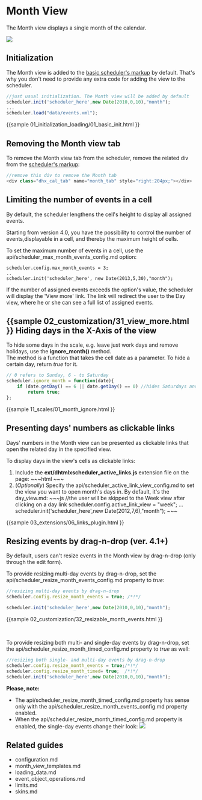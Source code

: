 Month View
===============================
The Month view displays a single month of the calendar.

<img src="month_view.png"/>



Initialization
--------------------
The Month view is added to the  [basic scheduler's markup](how_to_start.md#step2relateddivelements) by default. That's why you don't need to provide any extra code for adding the view to the scheduler. 

~~~js
//just usual initialization. The Month view will be added by default
scheduler.init('scheduler_here',new Date(2010,0,10),"month");
...
scheduler.load("data/events.xml");
~~~

{{sample
	01_initialization_loading/01_basic_init.html
}}


Removing the Month view tab
-----------------------------------------
To remove the Month view tab from the scheduler, remove the related div from the [scheduler's markup](how_to_start.md#step2relateddivelements):

~~~js
//remove this div to remove the Month tab
<div class="dhx_cal_tab" name="month_tab" style="right:204px;"></div>
~~~


Limiting the number of events in a cell 
---------------------------------------------------------
By default, the scheduler lengthens the cell's height to display all assigned events. 

Starting from version 4.0, you have the possibility to control the number of events,displayable in a cell, and thereby the maximum height of cells.

To set the maximum number of events in a cell, use the  api/scheduler_max_month_events_config.md option:

~~~
scheduler.config.max_month_events = 3;
..
scheduler.init('scheduler_here', new Date(2013,5,30),"month");
~~~

If the number of assigned events exceeds the option's value, the scheduler will display the 'View more' link. 
The link will redirect the user to the Day view, where he or she can see a full list of assigned events.

{{sample
	02_customization/31_view_more.html
}}
Hiding days in the X-Axis of the view
------------------------------------------------
To hide some days in the scale, e.g. leave just work days and remove holidays, use the **ignore_month()** method. <br>
The method is a function that takes the cell date as a parameter. To hide a certain day, return *true* for it.

~~~js
// 0 refers to Sunday, 6 - to Saturday
scheduler.ignore_month = function(date){
	if (date.getDay() == 6 || date.getDay() == 0) //hides Saturdays and Sundays
		return true;
};
~~~

{{sample
	11_scales/01_month_ignore.html
}}


Presenting  days' numbers as clickable links
--------------------------------------------------------
Days' numbers in the Month view can be presented as clickable links that open the related day in the specified view.

To display days in the view's cells as clickable links:

<ol>
	<li>
Include the <b>ext/dhtmlxscheduler_active_links.js</b> extension file on the page:
~~~html
  <script src="../codebase/ext/dhtmlxscheduler_active_links.js"></script>
~~~
	</li>
	<li> (<i>Optionally</i>) Specify the api/scheduler_active_link_view_config.md to set the view you want to open month's days in. By default, it's the day_view.md:
~~~js
//the user will be skipped to the Week view after clicking on a day link
scheduler.config.active_link_view = "week";
...
scheduler.init('scheduler_here',new Date(2012,7,6),"month");
~~~
	</li>
</ol>

{{sample
	03_extensions/06_links_plugin.html
}}

Resizing events by drag-n-drop (ver. 4.1+)
-------------------------------------------------------------
By default, users can't resize events in the Month view by drag-n-drop (only through the edit form). 

To provide resizing multi-day events by drag-n-drop, set the api/scheduler_resize_month_events_config.md property to *true*:

~~~js
//resizing multi-day events by drag-n-drop
scheduler.config.resize_month_events = true; /*!*/

scheduler.init('scheduler_here',new Date(2010,0,10),"month");
~~~
{{sample
02_customization/32_resizable_month_events.html
}}

<br>

To provide resizing both multi- and single-day events by drag-n-drop, set the api/scheduler_resize_month_timed_config.md property to *true* as well:

~~~js
//resizing both single- and multi-day events by drag-n-drop
scheduler.config.resize_month_events = true;/*!*/
scheduler.config.resize_month_timed= true;  /*!*/
scheduler.init('scheduler_here',new Date(2010,0,10),"month");
~~~

**Please, note:**

<ul>
	<li>The api/scheduler_resize_month_timed_config.md property has sense only with the api/scheduler_resize_month_events_config.md property enabled.</li>
    <li>When the api/scheduler_resize_month_timed_config.md property is enabled, the single-day events change their look:
    	<img src="api/resizemonthtimed_config.png"/>
    </li>
</ul>

Related guides
----------------------------------------

- configuration.md
- month_view_templates.md
- loading_data.md
- event_object_operations.md
- limits.md
- skins.md

